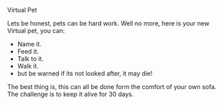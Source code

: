 Virtual Pet

Lets be honest, pets can be hard work. 
Well no more, here is your new Virtual pet, you can:

- Name it.
- Feed it.
- Talk to it.
- Walk it.
- but be warned if its not looked after, it may die!

The best thing is, this can all be done form the comfort of your own sofa.
The challenge is to keep it alive for 30 days. 